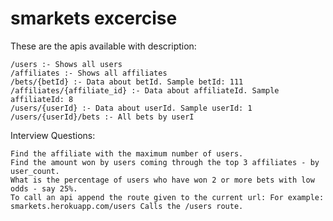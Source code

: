 smarkets excercise
===============

These are the apis available with description:

    /users :- Shows all users
    /affiliates :- Shows all affiliates
    /bets/{betId} :- Data about betId. Sample betId: 111
    /affiliates/{affiliate_id} :- Data about affiliateId. Sample affiliateId: 8
    /users/{userId} :- Data about userId. Sample userId: 1
    /users/{userId}/bets :- All bets by userI


Interview Questions:

    Find the affiliate with the maximum number of users.
    Find the amount won by users coming through the top 3 affiliates - by user_count.
    What is the percentage of users who have won 2 or more bets with low odds - say 25%.
    To call an api append the route given to the current url: For example: smarkets.herokuapp.com/users Calls the /users route.
